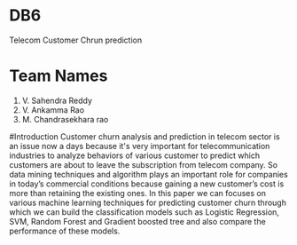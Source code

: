 # DB6
Telecom Customer Chrun prediction
# Team Names
1. V. Sahendra Reddy
2. V. Ankamma Rao
3. M. Chandrasekhara rao

#Introduction
Customer churn analysis and prediction in telecom sector is an issue now a days because it's very important for telecommunication industries to analyze behaviors of various customer to predict which customers are about to leave the subscription from telecom company. So data mining techniques and algorithm plays an important role for companies in today’s commercial conditions because gaining a new customer’s cost is more than retaining the existing ones. In this paper we can focuses on various machine learning techniques for predicting customer churn through which we can build the classification models such as Logistic Regression, SVM, Random Forest and Gradient boosted tree and also compare the performance of these models.
